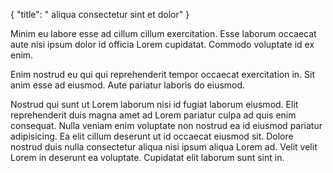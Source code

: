 {
  "title": " aliqua consectetur sint et dolor"
}

Minim eu labore esse ad cillum cillum exercitation. Esse laborum occaecat aute nisi ipsum dolor id officia Lorem cupidatat. Commodo voluptate id ex enim.

Enim nostrud eu qui qui reprehenderit tempor occaecat exercitation in. Sit anim esse ad eiusmod. Aute pariatur laboris do eiusmod.

Nostrud qui sunt ut Lorem laborum nisi id fugiat laborum eiusmod. Elit reprehenderit duis magna amet ad Lorem pariatur culpa ad quis enim consequat. Nulla veniam enim voluptate non nostrud ea id eiusmod pariatur adipisicing. Ea elit cillum deserunt ut id occaecat eiusmod sit. Dolore nostrud duis nulla consectetur aliqua nisi ipsum aliqua Lorem ad. Velit velit Lorem in deserunt ea voluptate. Cupidatat elit laborum sunt sint in.